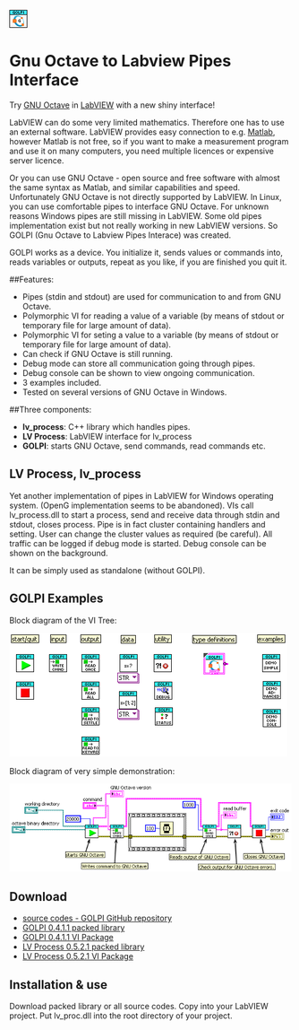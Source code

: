 ![GOLPI logo](GOLPI/GOLPI.png?raw=true "GOLPI logo")
# Gnu Octave to Labview Pipes Interface

Try [GNU Octave](https://www.gnu.org/software/octave/) in [LabVIEW](http://www.ni.com/labview/)
with a new shiny interface!

LabVIEW can do some very limited mathematics. Therefore one has to use an external software. LabVIEW
provides easy connection to e.g. [Matlab](https://www.mathworks.com/products/matlab/), however
Matlab is not free, so if you want to make a measurement program and use it on many computers, you
need multiple licences or expensive server licence. 

Or you can use GNU Octave - open source and free software with almost the same
syntax as Matlab, and similar capabilities and speed. Unfortunately GNU Octave is not directly
supported by LabVIEW. In Linux, you can use comfortable pipes to interface GNU Octave. For unknown
reasons Windows pipes are still missing in LabVIEW. Some old pipes implementation exist but not
really working in new LabVIEW versions. So GOLPI (Gnu Octave to Labview Pipes Interace) was created.

GOLPI works as a device. You initialize it, sends values or commands into, reads variables or
outputs, repeat as you like, if you are finished you quit it.

##Features:

- Pipes (stdin and stdout) are used for communication to and from GNU Octave.
- Polymorphic VI for reading a value of a variable (by means of stdout or temporary file for large amount of data).
- Polymorphic VI for seting a value to a variable (by means of stdout or temporary file for large amount of data).
- Can check if GNU Octave is still running.
- Debug mode can store all communication going through pipes.
- Debug console can be shown to view ongoing communication.
- 3 examples included.
- Tested on several versions of GNU Octave in Windows.

##Three components:

- **lv_process**: C++ library which handles pipes.
- **LV Process**: LabVIEW interface for lv_process
- **GOLPI**: starts GNU Octave, send commands, read commands etc.

## LV Process, lv_process
Yet another implementation of pipes in LabVIEW for Windows operating system. (OpenG implementation
seems to be abandoned). VIs call lv_process.dll to start a process, send and receive data through
stdin and stdout, closes process. Pipe is in fact cluster containing handlers and setting. User can
change the cluster values as required (be careful). All traffic can be logged if debug mode is
started. Debug console can be shown on the background.

It can be simply used as standalone (without GOLPI).

## GOLPI Examples 

Block diagram of the VI Tree: 

![GOLPI VI Tree](GOLPI_VI_Tree.png?raw=true "GOLPI VI Tree")

Block diagram of very simple demonstration: 

![GOLPI block diagram](GOLPI_Demo_-_Simple_Use.png?raw=true "GOLPI block diagram")

## Download
- [source codes - GOLPI GitHub repository](https://github.com/KaeroDot/GOLPI)
- [GOLPI 0.4.1.1 packed library](https://github.com/KaeroDot/GOLPI/tree/master/builds/GOLPI%200.4.1.1)
- [GOLPI 0.4.1.1 VI Package](https://github.com/KaeroDot/GOLPI/blob/master/builds/golpi_lvlib-0.4.1.1.vip)
- [LV Process 0.5.2.1 packed library](https://github.com/KaeroDot/GOLPI/tree/master/builds/LV%20Process%200.5.2.1)
- [LV Process 0.5.2.1 VI Package](https://github.com/KaeroDot/GOLPI/blob/master/builds/lv_process_lvlib-0.5.2.1.vip)

## Installation & use
Download packed library or all source codes. Copy into your LabVIEW project. Put lv_proc.dll into
the root directory of your project.
